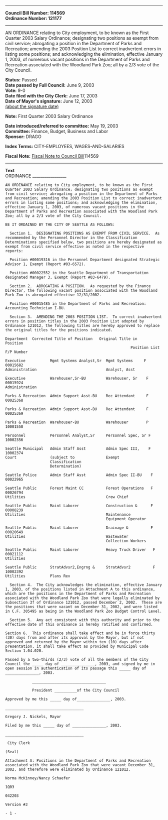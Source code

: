 * * * * *  
  
**Council Bill Number: [](#h0)[](#h2)114569**   
**Ordinance Number: 121177**  
  
* * * * *  
  
AN ORDINANCE relating to City employment, to be known as the First Quarter 2003 Salary Ordinance; designating two positions as exempt from civil service; abrogating a position in the Department of Parks and Recreation; amending the 2003 Position List to correct inadvertent errors in listing some positions; and acknowledging the elimination, effective January 1, 2003, of numerous vacant positions in the Department of Parks and Recreation associated with the Woodland Park Zoo; all by a 2/3 vote of the City Council.  
  
**Status:** Passed   
**Date passed by Full Council:** June 9, 2003   
**Vote:** 9-0   
**Date filed with the City Clerk:** June 17, 2003   
**Date of Mayor's signature:** June 12, 2003   
[(about the signature date)](/~public/approvaldate.htm)   
  
**Note:** First Quarter 2003 Salary Ordinance  
  
  
**Date introduced/referred to committee:** May 19, 2003   
**Committee:** Finance, Budget, Business and Labor   
**Sponsor:** DRAGO   
  
**Index Terms:** CITY-EMPLOYEES, WAGES-AND-SALARIES  
  
**Fiscal Note:** [Fiscal Note to Council Bill](http://clerk.seattle.gov/~public/fnote/114569.htm)[](#h1)[](#h3)114569  
  
* * * * *  
  
**Text**  
    ORDINANCE _________________  
  
    AN ORDINANCE relating to City employment, to be known as the First  
    Quarter 2003 Salary Ordinance; designating two positions as exempt  
    from civil service; abrogating a position in the Department of Parks  
    and Recreation; amending the 2003 Position List to correct inadvertent  
    errors in listing some positions; and acknowledging the elimination,  
    effective January 1, 2003, of numerous vacant positions in the  
    Department of Parks and Recreation associated with the Woodland Park  
    Zoo; all by a 2/3 vote of the City Council.  
  
    BE IT ORDAINED BY THE CITY OF SEATTLE AS FOLLOWS:  
  
      Section 1.  DESIGNATING POSITIONS AS EXEMPT FROM CIVIL SERVICE.  As  
    recommended by the Personnel Director in the Classification  
    Determinations specified below, two positions are hereby designated as  
    exempt from civil service effective as noted in the respective  
    reports:  
  
      Position #00019316 in the Personnel Department designated Strategic  
    Advisor 1, Exempt (Report #03-6572).  
  
      Position #00022552 in the Seattle Department of Transportation  
    designated Manager 3, Exempt (Report #03-6479).  
  
      Section 2.  ABROGATING A POSITION.  As requested by the Finance  
    Director, the following vacant position associated with the Woodland  
    Park Zoo is abrogated effective 12/31/2002.  
  
      Position #00015485 in the Department of Parks and Recreation:  
    Accounting Technician I-BU.  
  
      Section 3.  AMENDING THE 2003 POSITION LIST.  To correct inadvertent  
    errors in position titles in the 2003 Position List adopted by  
    Ordinance 121012, the following titles are hereby approved to replace  
    the original titles for the positions indicated.  
  
    Department  Corrected Title of Position   Original Title in     Position  
                                                            Position List   F/P Number  
  
    Executive           Mgmt Systems Analyst,Sr  Mgmt Systems     F      00015682  
    Administration                               Analyst, Asst  
  
    Executive           Warehouser,Sr-BU         Warehouser, Sr    F                                                                                            00015924  
    Administration  
  
    Parks & Recreation  Admin Support Asst-BU    Rec Attendant     F                                                                                          00025368  
  
    Parks & Recreation  Admin Support Asst-BU    Rec Attendant     F                                                                                          00025369  
  
    Parks & Recreation  Warehouser-BU            Warehouser        P                                                                                            10001558  
  
    Personnel           Personnel Analyst,Sr     Personnel Spec, Sr F                                                                                         10002356  
  
    Seattle Municipal   Admin Staff Asst         Admin Spec III,    F                                                                                           10002374  
    Court               (subject to              Exempt  
                        Classification  
                        Determination)  
  
    Seattle Police      Admin Staff Asst         Admin Spec II-BU    F                                                                                          00022965  
  
    Seattle Public      Forest Maint CC          Forest Operations   F                                                                                          00026794  
    Utilities                                    Crew Chief  
  
    Seattle Public      Maint Laborer            Construction &      F                                                                                          00008239  
    Utilities                                    Maintenance  
                                                 Equipment Operator  
  
    Seattle Public      Maint Laborer            Drainage &          F                                                                                          00020649  
    Utilities                                    Wastewater  
                                                 Collection Workers  
  
    Seattle Public      Maint Laborer            Heavy Truck Driver   F                                                                                         00021112  
    Utilities  
  
    Seattle Public      StratAdvsr2,Engrng &     StratAdvsr2          F                                                                                         10002392  
    Utilities           Plans Rev  
  
      Section 4.  The City acknowledges the elimination, effective January  
    1, 2003, of the positions listed in Attachment A to this ordinance,  
    which are the positions in the Department of Parks and Recreation  
    associated with the Woodland Park Zoo that were legally eliminated by  
    Subsection 3f of Ordinance 121012, passed December 2, 2002.  These are  
    the positions that were vacant on December 31, 2002, and were listed  
    in C.F. 305495 as being in the Woodland Park Zoo Budget Control Level.  
  
      Section 5.  Any act consistent with this authority and prior to the  
    effective date of this ordinance is hereby ratified and confirmed.  
  
    Section 6.  This ordinance shall take effect and be in force thirty  
    (30) days from and after its approval by the Mayor, but if not  
    approved and returned by the Mayor within ten (10) days after  
    presentation, it shall take effect as provided by Municipal Code  
    Section 1.04.020.  
  
    Passed by a two-thirds (2/3) vote of all the members of the City  
    Council the _____ day of _______________, 2003, and signed by me in  
    open session in authentication of its passage this _____ day of  
    _______________, 2003.  
  
                _________________________________  
  
                President __________of the City Council  
  
    Approved by me this _____ day of_______________, 2003.  
  
    ___________________________________  
  
    Gregory J. Nickels, Mayor  
  
    Filed by me this _____ day of _______________, 2003.  
  
    ___________________________________  
  
     City Clerk  
  
    (Seal)  
  
    Attachment A: Positions in the Department of Parks and Recreation  
    associated with the Woodland Park Zoo that were vacant December 31,  
    2002, and therefore were eliminated by Ordinance 121012.  
  
    Norma McKinney/Nancy Schaefer  
  
    1Q03  
  
    042203  
  
    Version #3  
  
    - 1 -  
